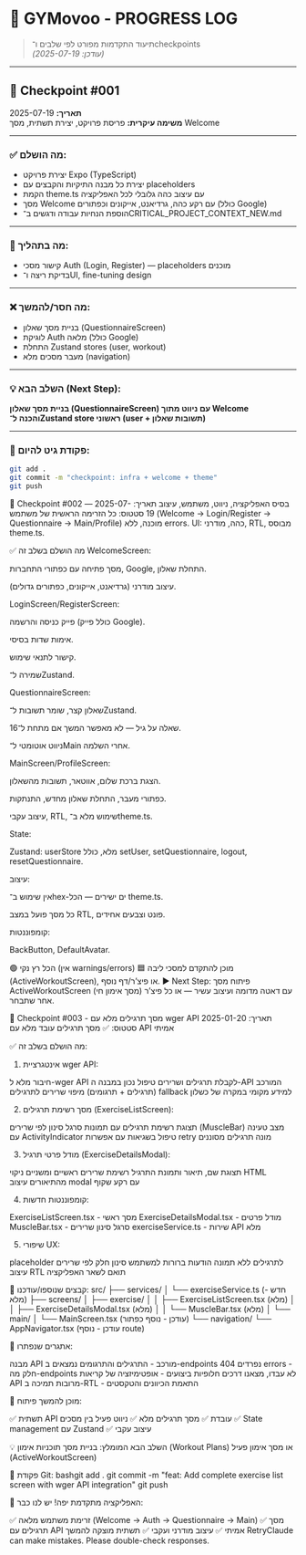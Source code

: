 # 🚦 GYMovoo - PROGRESS LOG

> תיעוד התקדמות מפורט לפי שלבים ו־checkpoints  
> _(עודכן: 2025-07-19)_

---

## 🔖 Checkpoint #001

**תאריך:** 2025-07-19  
**משימה עיקרית:** פריסת פרויקט, יצירת תשתית, מסך Welcome

---

### ✅ מה הושלם:

- יצירת פרויקט Expo (TypeScript)
- יצירת כל מבנה התיקיות והקבצים עם placeholders
- הקמת theme.ts עם עיצוב כהה גלובלי לכל האפליקציה
- מסך Welcome עם רקע כהה, גרדיאנט, אייקונים וכפתורים (כולל Google)
- הוספת הנחיות עבודה ודגשים ב־CRITICAL_PROJECT_CONTEXT_NEW.md

---

### 🔧 מה בתהליך:

- קישור מסכי Auth (Login, Register) — placeholders מוכנים
- בדיקת ריצה ו־UI, fine-tuning design

---

### ❌ מה חסר/להמשך:

- בניית מסך שאלון (QuestionnaireScreen)
- לוגיקת Auth מלאה (כולל Google)
- התחלת Zustand stores (user, workout)
- מעבר מסכים מלא (navigation)

---

### 💡 **השלב הבא (Next Step):**

**בניית מסך שאלון (QuestionnaireScreen) עם ניווט מתוך Welcome  
והכנה ל־Zustand store ראשוני (user + תשובות שאלון)**

---

### 🚀 פקודת גיט להיום:

```bash
git add .
git commit -m "checkpoint: infra + welcome + theme"
git push
```

🔖 Checkpoint #002 — בסיס האפליקציה, ניווט, משתמש, עיצוב
תאריך: 2025-07-19
סטטוס: כל הזרימה הראשית של משתמש (Welcome → Login/Register → Questionnaire → Main/Profile) מוכנה, ללא errors.
UI: כהה, מודרני, RTL, מבוסס theme.ts.

✅ מה הושלם בשלב זה
WelcomeScreen:

מסך פתיחה עם כפתורי התחברות, Google, התחלת שאלון.

עיצוב מודרני (גרדיאנט, אייקונים, כפתורים גדולים).

LoginScreen/RegisterScreen:

פייק כניסה והרשמה (כולל פייק Google).

אימות שדות בסיסי.

קישור לתנאי שימוש.

שמירה ל־Zustand.

QuestionnaireScreen:

שאלון קצר, שומר תשובות ל־Zustand.

שאלה על גיל — לא מאפשר המשך אם מתחת ל־16.

ניווט אוטומטי ל־Main אחרי השלמה.

MainScreen/ProfileScreen:

הצגת ברכת שלום, אווטאר, תשובות מהשאלון.

כפתורי מעבר, התחלת שאלון מחדש, התנתקות.

עיצוב עקבי, RTL, שימוש מלא ב־theme.ts.

State:

Zustand: userStore מלא, כולל setUser, setQuestionnaire, logout, resetQuestionnaire.

עיצוב:

אין שימוש ב־hex-ים ישירים — הכל theme.ts.

כל מסך פועל במצב RTL, פונט וצבעים אחידים.

קומפוננטות:

BackButton, DefaultAvatar.

🟢 הכל רץ נקי (אין warnings/errors)
🟦 מוכן להתקדם למסכי ליבה (ActiveWorkoutScreen), או פיצ’ר/דף נוסף.
▶️ Next Step:
פיתוח מסך ActiveWorkoutScreen (מסך אימון חי) עם דאטה מדומה ועיצוב עשיר — או כל פיצ’ר אחר שתבחר.

🔖 Checkpoint #003 - מסך תרגילים מלא עם wger API
תאריך: 2025-01-20
סטטוס: ✅ מסך תרגילים עובד מלא עם API אמיתי

✅ מה הושלם בשלב זה:

1. אינטגרציית wger API:

חיבור מלא ל-wger API לקבלת תרגילים ושרירים
טיפול נכון במבנה ה-API המורכב (תרגילים + תרגומים)
מיפוי שרירים לתרגילים
fallback למידע מקומי במקרה של כשלון

2. מסך רשימת תרגילים (ExerciseListScreen):

תצוגת רשימת תרגילים עם תמונות
סרגל סינון לפי שרירים (MuscleBar)
מצב טעינה עם ActivityIndicator
טיפול בשגיאות עם אפשרות retry
מונה תרגילים מסוננים

3. מודל פרטי תרגיל (ExerciseDetailsModal):

תצוגת שם, תיאור ותמונת התרגיל
רשימת שרירים ראשיים ומשניים
ניקוי HTML מהתיאורים
עיצוב modal עם רקע שקוף

4. קומפוננטות חדשות:

ExerciseListScreen.tsx - מסך ראשי
ExerciseDetailsModal.tsx - מודל פרטים
MuscleBar.tsx - סרגל סינון שרירים
exerciseService.ts - שירות API מלא

5. שיפורי UX:

placeholder לתרגילים ללא תמונה
הודעות ברורות למשתמש
סינון חלק לפי שרירים
עיצוב RTL תואם לשאר האפליקציה

📁 קבצים שנוספו/עודכנו:
src/
├── services/
│ └── exerciseService.ts (חדש - מלא)
├── screens/
│ ├── exercise/
│ │ ├── ExerciseListScreen.tsx (מלא)
│ │ ├── ExerciseDetailsModal.tsx (מלא)
│ │ └── MuscleBar.tsx (מלא)
│ └── main/
│ └── MainScreen.tsx (עודכן - נוסף כפתור)
└── navigation/
└── AppNavigator.tsx (עודכן - נוסף route)

🔧 אתגרים שנפתרו:

מבנה API מורכב - התרגילים והתרגומים נמצאים ב-endpoints נפרדים
404 errors - חלק מה-endpoints לא עבדו, מצאנו דרכים חלופיות
ביצועים - אופטימיזציה של קריאות API מרובות
תמיכה ב-RTL - התאמת הכיוונים והטקסטים

🚀 מוכן להמשך פיתוח:

✅ תשתית API עובדת
✅ מסך תרגילים מלא
✅ ניווט פעיל בין מסכים
✅ State management עם Zustand
✅ עיצוב עקבי

💡 השלב הבא המומלץ:
בניית מסך תוכניות אימון (Workout Plans) או מסך אימון פעיל (ActiveWorkoutScreen)

📝 פקודת Git:
bashgit add .
git commit -m "feat: Add complete exercise list screen with wger API integration"
git push

🎯 האפליקציה מתקדמת יפה! יש לנו כבר:

✅ זרימת משתמש מלאה (Welcome → Auth → Questionnaire → Main)
✅ מסך תרגילים עם API אמיתי
✅ עיצוב מודרני ועקבי
✅ תשתית מוצקה להמשך
RetryClaude can make mistakes. Please double-check responses.

